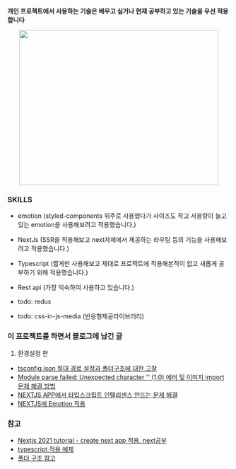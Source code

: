 **개인 프로젝트에서 사용하는 기술은 배우고 싶거나 현재 공부하고 있는 기술을 우선 적용합니다**

<p align="center">
<img src="frontend/public/opening-demo.gif" width="450px" height="350px"/>
</p>

### SKILLS
- emotion (styled-components 위주로 사용했다가 사이즈도 작고 사용량이 늘고있는 emotion을 사용해보려고 적용했습니다.)
- NextJs (SSR을 적용해보고 next자체에서 제공하는 라우팅 등의 기능을 사용해보려고 적용했습니다.)
- Typescript (짧게만 사용해보고 제대로 프로젝트에 적용해본적이 없고 새롭게 공부하기 위해 적용했습니다.)
- Rest api (가장 익숙하여 사용하고 있습니다.)

- todo: redux
- todo: css-in-js-media (반응형제공라이브러리)



### 이 프로젝트를 하면서 블로그에 남긴 글 

1. 환경설정 편
- [tsconfig.json 절대 경로 설정과 폴더구조에 대한 고찰](https://haerang94.tistory.com/294)
- [ Module parse failed: Unexpected character '' (1:0) 에러 및 이미지 import 문제 해결 방법](https://haerang94.tistory.com/297)
- [NEXTJS APP에서 타입스크립트 인텔리센스 안뜨는 문제 해결](https://haerang94.tistory.com/295)
- [NEXTJS에 Emotion 적용](https://haerang94.tistory.com/296)


### 참고

- [Nextjs 2021 tutorial - create next app 적용, next공부](https://www.youtube.com/watch?v=mTz0GXj8NN0&t=951s) 
- [typescript 적용 예제](https://github.com/vercel/next.js/tree/canary/examples/with-typescript)
- [폴더 구조 참고](https://www.robinwieruch.de/react-folder-structure)

